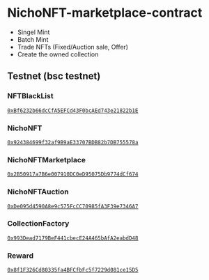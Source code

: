 ﻿# NichoNFT-marketplace-contract
 - Singel Mint
 - Batch Mint
 - Trade NFTs (Fixed/Auction sale, Offer)
 - Create the owned collection

## Testnet (bsc testnet)
### NFTBlackList 
[```0xBf6232b66dcCfA5EFCd43F0bcAEd743e21822b1E```](https://testnet.bscscan.com/address/0xBf6232b66dcCfA5EFCd43F0bcAEd743e21822b1E)

### NichoNFT 
[```0x924384699f32af9B9aE33707BDB82b7DB755578a```](https://testnet.bscscan.com/address/0x924384699f32af9B9aE33707BDB82b7DB755578a)

### NichoNFTMarketplace 
[```0x2B50917a7B6e007910DC0eD95075Db9774dCf674```](https://testnet.bscscan.com/address/0x2B50917a7B6e007910DC0eD95075Db9774dCf674)

### NichoNFTAuction 
[```0xDe095d4590A8e9c575FcCC70985fA3F39e7346A7```](https://testnet.bscscan.com/address/0xDe095d4590A8e9c575FcCC70985fA3F39e7346A7)

### CollectionFactory 
[```0x993Dead7179BeF441cbecE24A465bAfA2eabdD48```](https://testnet.bscscan.com/address/0x993Dead7179BeF441cbecE24A465bAfA2eabdD48)

### Reward
[```0x8f1F326Cd80335fa4BFCfbFc5f7229d081ce15D5```](https://testnet.bscscan.com/address/0x8f1F326Cd80335fa4BFCfbFc5f7229d081ce15D5)